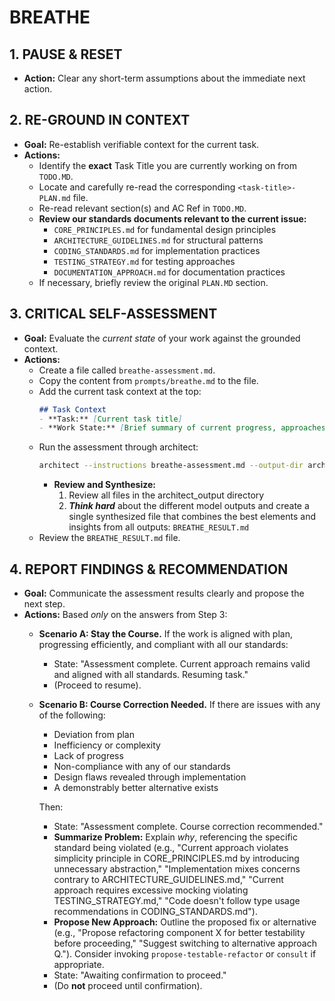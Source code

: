 # BREATHE

## 1. PAUSE & RESET
- **Action:** Clear any short-term assumptions about the immediate next action.

## 2. RE-GROUND IN CONTEXT
- **Goal:** Re-establish verifiable context for the current task.
- **Actions:**
    - Identify the **exact** Task Title you are currently working on from `TODO.MD`.
    - Locate and carefully re-read the corresponding `<task-title>-PLAN.md` file.
    - Re-read relevant section(s) and AC Ref in `TODO.MD`.
    - **Review our standards documents relevant to the current issue:**
      - `CORE_PRINCIPLES.md` for fundamental design principles
      - `ARCHITECTURE_GUIDELINES.md` for structural patterns
      - `CODING_STANDARDS.md` for implementation practices
      - `TESTING_STRATEGY.md` for testing approaches
      - `DOCUMENTATION_APPROACH.md` for documentation practices
    - If necessary, briefly review the original `PLAN.MD` section.

## 3. CRITICAL SELF-ASSESSMENT
- **Goal:** Evaluate the *current state* of your work against the grounded context.
- **Actions:**
    - Create a file called `breathe-assessment.md`.
    - Copy the content from `prompts/breathe.md` to the file.
    - Add the current task context at the top:
        ```markdown
        ## Task Context
        - **Task:** [Current task title]
        - **Work State:** [Brief summary of current progress, approaches tried, and ongoing challenges]
        ```
    - Run the assessment through architect:
        ```bash
        architect --instructions breathe-assessment.md --output-dir architect_output --model gemini-2.5-pro-exp-03-25 --model gemini-2.0-flash docs/philosophy/ [relevant-files-to-task]
        ```
        - **Review and Synthesize:**
            1. Review all files in the architect_output directory
            2. ***Think hard*** about the different model outputs and create a single synthesized file that combines the best elements and insights from all outputs: `BREATHE_RESULT.md`
    - Review the `BREATHE_RESULT.md` file.

## 4. REPORT FINDINGS & RECOMMENDATION
- **Goal:** Communicate the assessment results clearly and propose the next step.
- **Actions:** Based *only* on the answers from Step 3:
    - **Scenario A: Stay the Course.** If the work is aligned with plan, progressing efficiently, and compliant with all our standards:
        - State: "Assessment complete. Current approach remains valid and aligned with all standards. Resuming task."
        - (Proceed to resume).
    - **Scenario B: Course Correction Needed.** If there are issues with any of the following:
        - Deviation from plan
        - Inefficiency or complexity
        - Lack of progress
        - Non-compliance with any of our standards
        - Design flaws revealed through implementation
        - A demonstrably better alternative exists

        Then:
        - State: "Assessment complete. Course correction recommended."
        - **Summarize Problem:** Explain *why*, referencing the specific standard being violated (e.g., "Current approach violates simplicity principle in CORE_PRINCIPLES.md by introducing unnecessary abstraction," "Implementation mixes concerns contrary to ARCHITECTURE_GUIDELINES.md," "Current approach requires excessive mocking violating TESTING_STRATEGY.md," "Code doesn't follow type usage recommendations in CODING_STANDARDS.md").
        - **Propose New Approach:** Outline the proposed fix or alternative (e.g., "Propose refactoring component X for better testability before proceeding," "Suggest switching to alternative approach Q."). Consider invoking `propose-testable-refactor` or `consult` if appropriate.
        - State: "Awaiting confirmation to proceed."
        - (Do **not** proceed until confirmation).
